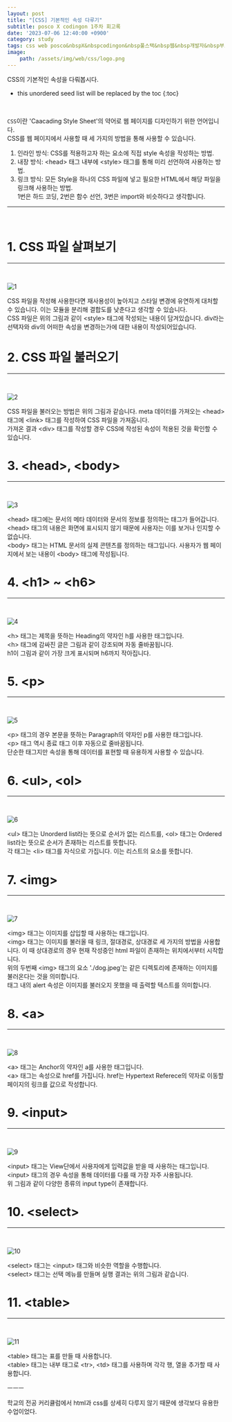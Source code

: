 ```yaml
---
layout: post
title: "[CSS] 기본적인 속성 다루기"
subtitle: posco X codingon 1주차 회고록
date: '2023-07-06 12:40:00 +0900'
category: study
tags: css web posco&nbspX&nbspcodingon&nbsp풀스택&nbsp웹&nbsp개발자&nbsp부트캠프&nbsp8기
image:
    path: /assets/img/web/css/logo.png
---
```


CSS의 기본적인 속성을 다뤄봅시다.<br>

<!--more-->

* this unordered seed list will be replaced by the toc
{:toc}
<br>

`CSS`이란 'Caacading Style Sheet'의 약어로 웹 페이지를 디자인하기 위한 언어입니다.<br>
CSS를 웹 페이지에서 사용할 때 세 가지의 방법을 통해 사용할 수 있습니다.<br>
1. 인라인 방식: CSS를 적용하고자 하는 요소에 직접 style 속성을 작성하는 방법.<br>
2. 내장 방식: \<head\> 태그 내부에 \<style\> 태그를 통해 미리 선언하여 사용하는 방법.<br>
3. 링크 방식: 모든 Style을 하나의 CSS 파일에 넣고 필요한 HTML에서 해당 파일을 링크해 사용하는 방법.<br>
1번은 하드 코딩, 2번은 함수 선언, 3번은 import와 비슷하다고 생각합니다.<br>

---
<br>

# 1. CSS 파일 살펴보기
---
<br>

![1](/assets/img/web/html/2023-07-06-[CSS]_기본적인_속성_다루기/1.png)
<br>

CSS 파일을 작성해 사용한다면 재사용성이 높아지고 스타일 변경에 유연하게 대처할 수 있습니다. 이는 모듈을 분리해 결합도를 낮춘다고 생각할 수 있습니다.<br>
CSS 파일은 위의 그림과 같이 \<style\> 태그에 작성되는 내용이 담겨있습니다. div라는 선택자와 div의 어떠한 속성을 변경하는가에 대한 내용이 작성되어있습니다.<br>

# 2. CSS 파일 불러오기
---
<br>

![2](/assets/img/web/html/2023-07-06-[CSS]_기본적인_속성_다루기/2.png)
<br>

CSS 파일을 불러오는 방법은 위의 그림과 같습니다. meta 데이터를 가져오는 \<head\> 태그에 \<link\> 태그를 작성하여 CSS 파일을 가져옵니다.<br>
가져온 결과 \<div\> 태그를 작성할 경우 CSS에 작성된 속성이 적용된 것을 확인할 수 있습니다.


# 3. \<head\>, \<body\>
---
<br>

![3](/assets/img/web/html/2023-07-06-[CSS]_기본적인_속성_다루기/3.png)
<br>

\<head\> 태그에는 문서의 메타 데이터와 문서의 정보를 정의하는 태그가 들어갑니다.<br>
\<head\> 태그의 내용은 화면에 표시되지 않기 때문에 사용자는 이를 보거나 인지할 수 없습니다.<br>
\<body\> 태그는 HTML 문서의 실제 콘텐츠를 정의하는 태그입니다. 사용자가 웹 페이지에서 보는 내용이 \<body\> 태그에 작성됩니다.<br>


# 4. \<h1\> ~ \<h6\>
---
<br>

![4](/assets/img/web/html/2023-07-06-[CSS]_기본적인_속성_다루기/4.png)
<br>

\<h\> 태그는 제목을 뜻하는 Heading의 약자인 h를 사용한 태그입니다.<br>
\<h\> 태그에 감싸진 글은 그림과 같이 강조되며 자동 줄바꿈됩니다.<br>
h1이 그림과 같이 가장 크게 표시되며 h6까지 작아집니다.<br>

# 5. \<p\>
---
<br>

![5](/assets/img/web/html/2023-07-06-[CSS]_기본적인_속성_다루기/5.png)
<br>

\<p\> 태그의 경우 본문을 뜻하는 Paragraph의 약자인 p를 사용한 태그입니다.<br>
\<p\> 태그 역시 종료 태그 이후 자동으로 줄바꿈됩니다.<br>
단순한 태그지만 속성을 통해 데이터를 표현할 때 유용하게 사용할 수 있습니다.<br>


# 6. \<ul\>, \<ol\>
---
<br>

![6](/assets/img/web/html/2023-07-06-[CSS]_기본적인_속성_다루기/6.png)
<br>

\<ul\> 태그는 Unorderd list라는 뜻으로 순서가 없는 리스트를, \<ol\> 태그는 Ordered list라는 뜻으로 순서가 존재하는 리스트를 뜻합니다.<br>
각 태그는 \<li\> 태그를 자식으로 가집니다. 이는 리스트의 요소를 뜻합니다.<br>

# 7. \<img\>
---
<br>

![7](/assets/img/web/html/2023-07-06-[CSS]_기본적인_속성_다루기/7.png)
<br>

\<img\> 태그는 이미지를 삽입할 때 사용하는 태그입니다.<br>
\<img\> 태그는 이미지를 불러올 때 링크, 절대경로, 상대경로 세 가지의 방법을 사용합니다. 이 때 상대경로의 경우 현재 작성중인 html 파일이 존재하는 위치에서부터 시작합니다.<br>
위의 두번째 \<img\> 태그의 요소 './dog.jpeg'는 같은 디렉토리에 존재하는 이미지를 불러온다는 것을 의미합니다.<br>
태그 내의 alert 속성은 이미지를 불러오지 못했을 때 출력할 텍스트를 의미합니다.<br>

# 8. \<a\>
---
<br>

![8](/assets/img/web/html/2023-07-06-[CSS]_기본적인_속성_다루기/8.png)
<br>

\<a\> 태그는 Anchor의 약자인 a를 사용한 태그입니다.<br>
\<a\> 태그는 속성으로 href를 가집니다. href는 Hypertext Referece의 약자로 이동할 페이지의 링크를 값으로 작성합니다.<br>


# 9. \<input\>
---
<br>

![9](/assets/img/web/html/2023-07-06-[CSS]_기본적인_속성_다루기/9.png)
<br>

\<input\> 태그는 View단에서 사용자에게 입력값을 받을 때 사용하는 태그입니다.<br>
\<input\> 태그의 경우 속성을 통해 데이터를 다룰 때 가장 자주 사용됩니다.<br>
위 그림과 같이 다양한 종류의 input type이 존재합니다.<br>

# 10. \<select\>
---
<br>

![10](/assets/img/web/html/2023-07-06-[CSS]_기본적인_속성_다루기/10.png)
<br>

\<select\> 태그는 \<input\> 태그와 비슷한 역할을 수행합니다.<br>
\<select\> 태그는 선택 메뉴를 만들며 실행 결과는 위의 그림과 같습니다.<br>

# 11. \<table\>
---
<br>

![11](/assets/img/web/html/2023-07-06-[CSS]_기본적인_속성_다루기/11.png)
<br>

\<table\> 태그는 표를 만들 때 사용합니다.<br>
\<table\> 태그는 내부 태그로 \<tr\>, \<td\> 태그를 사용하며 각각 행, 열을 추가할 때 사용합니다.<br>

ㅡㅡㅡ

학교의 전공 커리큘럼에서 html과 css를 상세히 다루지 않기 때문에 생각보다 유용한 수업이었다.